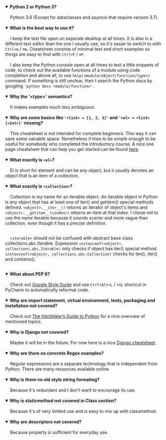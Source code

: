 <details open><summary><strong>Python 2 or Python 3?</strong></summary><br>
&nbsp;&nbsp;&nbsp;&nbsp;Python 3.6 (Except for dataclasses and asyncio that require version 3.7).
</details><br>

<details open><summary><strong>What is the best way to use it?</strong></summary><br>
&nbsp;&nbsp;&nbsp;&nbsp;I keep the text file open on separate desktop at all times. It is also in a different text editor than the one I usually use, so it's easier to switch to with <code>Ctrl+↹</code> / <code>⌘↹</code>. Cheatsheet consists of minimal text and short examples so things are easy to find with <code>Ctrl+F</code> / <code>⌘F</code>.<br><br>
&nbsp;&nbsp;&nbsp;&nbsp;I also keep the Python console open at all times to test a little snippets of code, to check out the available functions of a module using code completion and above all, to use <code>help(&lt;module/object/function/type&gt;)</code> command. If something is still unclear, then I search the Python docs by googling <code>'python docs &lt;module/function&gt;'</code>.
</details><br>

<details open><summary><strong>Why the '&lt;type&gt;' semantics?</strong></summary><br>
&nbsp;&nbsp;&nbsp;&nbsp;It makes examples much less ambiguous.
</details><br>

<details open><summary><strong>Why are some basics like <code>'&lt;list&gt; = [1, 2, 3]'</code> and <code>'&lt;el&gt; = &lt;list&gt;[&lt;int&gt;]'</code> missing?</strong></summary><br>
&nbsp;&nbsp;&nbsp;&nbsp;This cheatsheet is not intended for complete beginners. This way it can save some valuable space. Nonetheless it tries to be simple enough to be useful for somebody who completed the introductory course. A nice one page cheatsheet that can help you get started can be found <a href="https://github.com/kickstartcoding/cheatsheets/blob/master/build/topical/python.pdf">here</a>.</details><br>

<details open><summary><strong>What exactly is <code>&lt;el&gt;</code>?</strong></summary><br>
&nbsp;&nbsp;&nbsp;&nbsp;El is short for element and can be any object, but it usually denotes an object that is an item of a collection.
</details><br>

<details open><summary><strong>What exactly is <code>&lt;collection&gt;</code>?</strong></summary><br>
&nbsp;&nbsp;&nbsp;&nbsp;Collection is my name for an iterable object. An iterable object in Python is any object that has at least one of iter() and getitem() special methods defined. <code>&lt;object&gt;.__iter__()</code> returns an iterator of object's items and <code>&lt;object&gt;.__getitem__(&lt;index&gt;)</code> returns an item at that index. I chose not to use the name iterable because it sounds scarier and more vague than collection, even though it has a precise definition.<br><br>

&nbsp;&nbsp;&nbsp;&nbsp;<code>&lt;iterable&gt;</code> should not be confused with abstract base class collections.abc.Iterable. Expression <code>instanceof(&lt;object&gt;, collections.abc.Iterable)</code> only checks if object has iter() special method. <code>instanceof(&lt;object&gt;, collections.abc.Collection)</code> checks for len(), iter() and contains().
</details><br>

<details open><summary><strong>What about PEP 8?</strong></summary><br>
&nbsp;&nbsp;&nbsp;&nbsp;Check out <a href="https://google.github.io/styleguide/pyguide.html">Google Style Guide</a> and use <code>Ctrl+Alt+L</code> / <code>⌥⌘L</code> shortcut in PyCharm to automatically reformat code.
</details><br>

<details open><summary><strong>Why are import statement, virtual environment, tests, packaging and installation not covered?</strong></summary><br>
&nbsp;&nbsp;&nbsp;&nbsp;Check out <a href="https://docs.python-guide.org/">The Hitchhiker’s Guide to Python</a> for a nice overview of mentioned topics.
</details><br>

<details open><summary><strong>Why is Django not covered?</strong></summary><br>
&nbsp;&nbsp;&nbsp;&nbsp;Maybe it will be in the future. For now here is a nice <a href="https://github.com/kickstartcoding/cheatsheets/blob/master/build/topical/django.jpg">Django cheatsheet</a>.
</details><br>

<details open><summary><strong>Why are there no concrete Regex examples?</strong></summary><br>
&nbsp;&nbsp;&nbsp;&nbsp;Regular expressions are a separate technology that is independent from Python. There are many resources available online.
</details><br>

<details open><summary><strong>Why is there no old style string formating?</strong></summary><br>
&nbsp;&nbsp;&nbsp;&nbsp;Because it's redundant and I don't want to encourage its use.
</details><br>

<details open><summary><strong>Why is staticmethod not covered in Class section?</strong></summary><br>
&nbsp;&nbsp;&nbsp;&nbsp;Because it's of very limited use and is easy to mix up with classmethod.
</details><br>

<details open><summary><strong>Why are descriptors not covered?</strong></summary><br>
&nbsp;&nbsp;&nbsp;&nbsp;Because property is sufficient for everyday use.
</details><br>